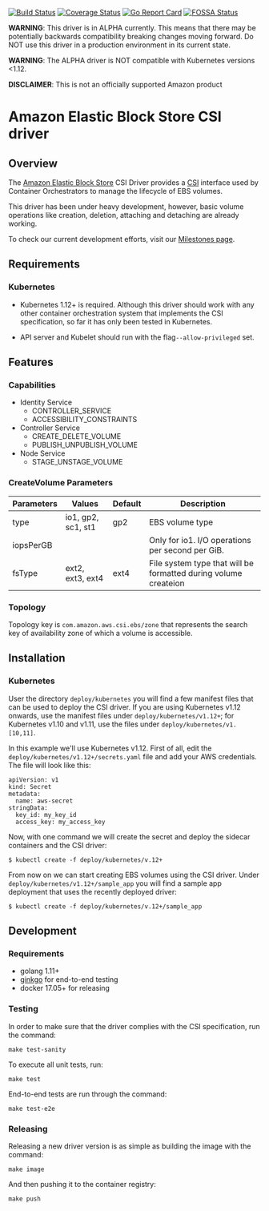 [![Build Status](https://travis-ci.org/kubernetes-sigs/aws-ebs-csi-driver.svg?branch=master)](https://travis-ci.org/kubernetes-sigs/aws-ebs-csi-driver)
[![Coverage Status](https://coveralls.io/repos/github/kubernetes-sigs/aws-ebs-csi-driver/badge.svg?branch=master)](https://coveralls.io/github/kubernetes-sigs/aws-ebs-csi-driver?branch=master)
[![Go Report Card](https://goreportcard.com/badge/github.com/kubernetes-sigs/aws-ebs-csi-driver)](https://goreportcard.com/report/github.com/kubernetes-sigs/aws-ebs-csi-driver)
[![FOSSA Status](https://app.fossa.io/api/projects/git%2Bgithub.com%2Fd-nishi%2Faws-ebs-csi-driver.svg?type=shield)](https://app.fossa.io/projects/git%2Bgithub.com%2Fd-nishi%2Faws-ebs-csi-driver?ref=badge_shield)

**WARNING**: This driver is in ALPHA currently. This means that there may be potentially backwards compatibility breaking changes moving forward. Do NOT use this driver in a production environment in its current state.

**WARNING**: The ALPHA driver is NOT compatible with Kubernetes versions <1.12.

**DISCLAIMER**: This is not an officially supported Amazon product

# Amazon Elastic Block Store CSI driver

## Overview

The [Amazon Elastic Block Store](https://aws.amazon.com/ebs/) CSI Driver provides a [CSI](https://github.com/container-storage-interface/spec/blob/master/spec.md) interface used by Container Orchestrators to manage the lifecycle of EBS volumes.

This driver has been under heavy development, however, basic volume operations like creation, deletion, attaching and detaching are already working.

To check our current development efforts, visit our [Milestones page](https://github.com/kubernetes-sigs/aws-ebs-csi-driver/milestones).

## Requirements
### Kubernetes
* Kubernetes 1.12+ is required. Although this driver should work with any other container orchestration system that implements the CSI specification, so far it has only been tested in Kubernetes.

* API server and Kubelet should run with the flag`--allow-privileged` set.

## Features
### Capabilities
* Identity Service
  - CONTROLLER_SERVICE
  - ACCESSIBILITY_CONSTRAINTS
* Controller Service
  - CREATE_DELETE_VOLUME
  - PUBLISH_UNPUBLISH_VOLUME
* Node Service
  - STAGE_UNSTAGE_VOLUME

### CreateVolume Parameters
| Parameters      | Values           | Default  | Description         |
|-----------------|------------------|----------|---------------------|
| type            |io1, gp2, sc1, st1| gp2      | EBS volume type     |
| iopsPerGB       |                  |          | Only for io1. I/O operations per second per GiB. |
| fsType          | ext2, ext3, ext4 | ext4     | File system type that will be formatted during volume createion |

### Topology
Topology key is `com.amazon.aws.csi.ebs/zone` that represents the search key of availability zone of which a volume is accessible.

## Installation
### Kubernetes
User the directory `deploy/kubernetes` you will find a few manifest files that can be used to deploy the CSI driver. If you are using Kubernetes v1.12 onwards, use the manifest files under `deploy/kubernetes/v1.12+`; for Kubernetes v1.10 and v1.11, use the files under `deploy/kubernetes/v1.[10,11]`.

In this example we'll use Kubernetes v1.12. First of all, edit the `deploy/kubernetes/v1.12+/secrets.yaml` file and add your AWS credentials. The file will look like this:

```
apiVersion: v1
kind: Secret
metadata:
  name: aws-secret
stringData:
  key_id: my_key_id
  access_key: my_access_key
```

Now, with one command we will create the secret and deploy the sidecar containers and the CSI driver:

```
$ kubectl create -f deploy/kubernetes/v.12+
```

From now on we can start creating EBS volumes using the CSI driver. Under `deploy/kubernetes/v1.12+/sample_app` you will find a sample app deployment that uses the recently deployed driver:

```
$ kubectl create -f deploy/kubernetes/v.12+/sample_app
```

## Development

### Requirements

* golang 1.11+
* [ginkgo](https://github.com/onsi/ginkgo) for end-to-end testing
* docker 17.05+ for releasing

### Testing

In order to make sure that the driver complies with the CSI specification, run the command:

```
make test-sanity
```

To execute all unit tests, run:

```
make test
```

End-to-end tests are run through the command:

```
make test-e2e
```

### Releasing

Releasing a new driver version is as simple as building the image with the command:

```
make image
```

And then pushing it to the container registry:

```
make push
```
